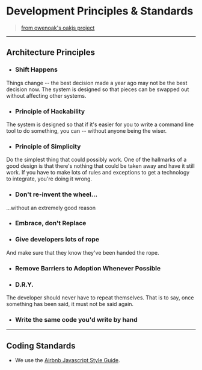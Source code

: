 # Development Principles & Standards
> [from owenoak's oakjs project](https://github.com/oakjs/design/blob/master/design/principles.md)

---
## Architecture Principles

- ### Shift Happens
Things change -- the best decision made a year ago may not be the best decision now.  The system is designed so that pieces can be swapped out without affecting other systems.

- ### Principle of Hackability
The system is designed so that if it's easier for you to write a command line tool to do something, you can -- without anyone being the wiser.

- ### Principle of Simplicity
Do the simplest thing that could possibly work.
One of the hallmarks of a good design is that there's nothing that could be taken away and have it still work.  If you have to make lots of rules and exceptions to get a technology to integrate, you're doing it wrong.

- ### Don't re-invent the wheel...
...without an extremely good reason

- ### Embrace, don't Replace


- ### Give developers lots of rope
And make sure that they know they've been handed the rope.

- ### Remove Barriers to Adoption Whenever Possible

- ### D.R.Y.
The developer should never have to repeat themselves.  That is to say, once something has been said, it must not be said again.

- ### Write the same code you'd write by hand

---
## Coding Standards
- We use the [Airbnb Javascript Style Guide](https://github.com/airbnb/javascript).
